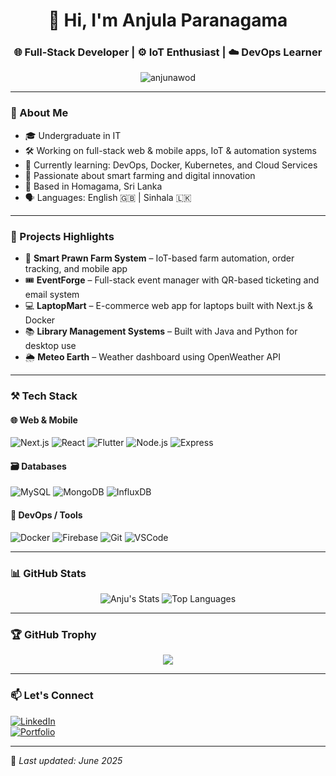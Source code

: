 <!-- Profile README for @anjunawod -->

<h1 align="center">👋 Hi, I'm Anjula Paranagama</h1>
<h3 align="center">🌐 Full-Stack Developer | ⚙️ IoT Enthusiast | ☁️ DevOps Learner</h3>

<p align="center">
  <img src="https://komarev.com/ghpvc/?username=anjunawod&label=Profile%20views&color=0e75b6&style=flat" alt="anjunawod" />
</p>

---

### 🚀 About Me

- 🎓 Undergraduate in IT  
- 🛠️ Working on full-stack web & mobile apps, IoT & automation systems  
- 🌱 Currently learning: DevOps, Docker, Kubernetes, and Cloud Services  
- 🧠 Passionate about smart farming and digital innovation  
- 📍 Based in Homagama, Sri Lanka  
- 🗣️ Languages: English 🇬🇧 | Sinhala 🇱🇰  

---

### 💼 Projects Highlights

- 🦐 **Smart Prawn Farm System** – IoT-based farm automation, order tracking, and mobile app  
- 🎟️ **EventForge** – Full-stack event manager with QR-based ticketing and email system  
- 💻 **LaptopMart** – E-commerce web app for laptops built with Next.js & Docker  
- 📚 **Library Management Systems** – Built with Java and Python for desktop use  
- 🌦️ **Meteo Earth** – Weather dashboard using OpenWeather API  

---

### ⚒️ Tech Stack

#### 🌐 Web & Mobile
![Next.js](https://img.shields.io/badge/-Next.js-000?style=flat&logo=next.js)
![React](https://img.shields.io/badge/-React-61DAFB?style=flat&logo=react)
![Flutter](https://img.shields.io/badge/-Flutter-02569B?style=flat&logo=flutter)
![Node.js](https://img.shields.io/badge/-Node.js-339933?style=flat&logo=node.js)
![Express](https://img.shields.io/badge/-Express.js-000000?style=flat&logo=express)

#### 🗃️ Databases
![MySQL](https://img.shields.io/badge/-MySQL-4479A1?style=flat&logo=mysql)
![MongoDB](https://img.shields.io/badge/-MongoDB-47A248?style=flat&logo=mongodb)
![InfluxDB](https://img.shields.io/badge/-InfluxDB-22ADF6?style=flat&logo=influxdb)

#### 🔧 DevOps / Tools
![Docker](https://img.shields.io/badge/-Docker-2496ED?style=flat&logo=docker)
![Firebase](https://img.shields.io/badge/-Firebase-FFCA28?style=flat&logo=firebase)
![Git](https://img.shields.io/badge/-Git-F05032?style=flat&logo=git)
![VSCode](https://img.shields.io/badge/-VS%20Code-007ACC?style=flat&logo=visual-studio-code)

---

### 📊 GitHub Stats

<p align="center">
  <img src="https://github-readme-stats.vercel.app/api?username=anjuparanagama&show_icons=true&theme=radical" alt="Anju's Stats" />
  <img src="https://github-readme-stats.vercel.app/api/top-langs/?username=anjuparanagama&layout=compact&theme=radical" alt="Top Languages" />
</p>

---

### 🏆 GitHub Trophy
<p align="center">
  <img src="https://github-profile-trophy.vercel.app/?username=anjuparanagama&theme=onestar&margin-w=10&row=2&column=3" />
</p>

---

### 📫 Let's Connect

[![LinkedIn](https://img.shields.io/badge/-LinkedIn-0077B5?style=flat&logo=linkedin)](https://www.linkedin.com/in/YOUR-LINK/)  
[![Portfolio](https://img.shields.io/badge/-Portfolio-000?style=flat&logo=vercel&logoColor=white)](https://anjulaparanagama.vercel.app/)

---

🔄 *Last updated: June 2025*

